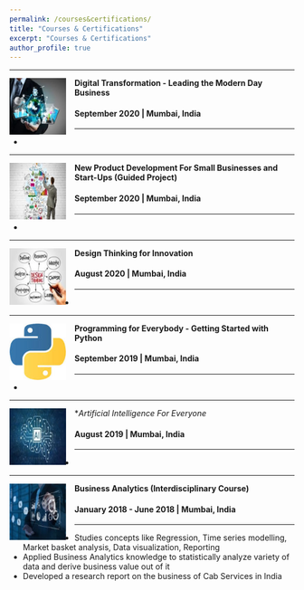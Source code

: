 ```yaml
---
permalink: /courses&certifications/
title: "Courses & Certifications"
excerpt: "Courses & Certifications"
author_profile: true
---
```

-----
<img align="left" height="100" width="100" src="../images/DigitalTransformation1.jpg" style="padding-right:15px">

**Digital Transformation - Leading the Modern Day Business**
#### September 2020 | Mumbai, India

-----
*	


-----
<img align="left" height="100" width="100" src="../images/ProductDevelopment1.jpg" style="padding-right:15px">

**New Product Development For Small Businesses and Start-Ups (Guided Project)**
#### September 2020 | Mumbai, India

-----
*	

-----
<img align="left" height="100" width="100" src="../images/DesignThinking1.jpg" style="padding-right:15px">

**Design Thinking for Innovation**
#### August 2020 | Mumbai, India

-----
*	

-----
<img align="left" height="100" width="100" src="../images/Python.jpg" style="padding-right:15px">

**Programming for Everybody - Getting Started with Python**
#### September 2019 | Mumbai, India

-----
*	

-----
<img align="left" height="100" width="100" src="../images/AI2.jpg" style="padding-right:15px">

**Artificial Intelligence For Everyone*
#### August 2019 | Mumbai, India

-----
*	

-----
<img align="left" height="100" width="100" src="../images/BusinessAnalytics1.jpg" style="padding-right:15px">

**Business Analytics (Interdisciplinary Course)**
#### January 2018 - June 2018 | Mumbai, India

-----
*	Studies concepts like Regression, Time series modelling, Market basket analysis, Data visualization, Reporting
* Applied Business Analytics knowledge to statistically analyze variety of data and derive business value out of it 
* Developed a research report on the business of Cab Services in India <br>
